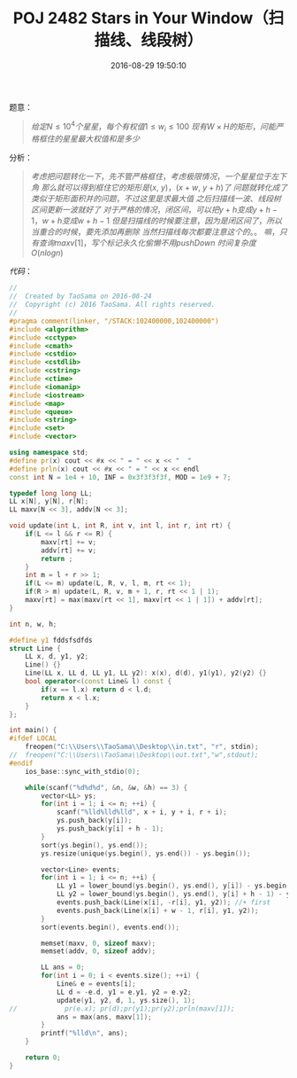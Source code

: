 ﻿---
title: POJ 2482 Stars in Your Window（扫描线、线段树）
categories:
  - 计算几何
  - 扫描线
  - 
tags:
  - 扫描线
  - 
  - 
date: 2016-08-29 19:50:10
toc: 
---

题意： 
>$给定N\le 10^4个星星，每个有权值1\le w_i\le 100$
$现有W\times H的矩形，问能严格框住的星星最大权值和是多少$

<!-- more -->
分析：
>$考虑把问题转化一下，先不管严格框住，考虑极限情况，一个星星位于左下角$
$那么就可以得到框住它的矩形是(x,\ y)，(x+w,\ y+h)了$
$问题就转化成了类似于矩形面积并的问题，不过这里是求最大值$
$之后扫描线一波、线段树区间更新一波就好了$
$对于严格的情况，闭区间，可以把y+h变成y+h-1，w+h变成w+h-1$
$但是扫描线的时候要注意，因为是闭区间了，所以当重合的时候，要先添加再删除$
$当然扫描线每次都要注意这个的。。$
$嘛，只有查询maxv[1]，写个标记永久化偷懒不用pushDown$
$时间复杂度O(nlogn)$

$代码：$
```cpp
//
//  Created by TaoSama on 2016-08-24
//  Copyright (c) 2016 TaoSama. All rights reserved.
//
#pragma comment(linker, "/STACK:102400000,102400000")
#include <algorithm>
#include <cctype>
#include <cmath>
#include <cstdio>
#include <cstdlib>
#include <cstring>
#include <ctime>
#include <iomanip>
#include <iostream>
#include <map>
#include <queue>
#include <string>
#include <set>
#include <vector>

using namespace std;
#define pr(x) cout << #x << " = " << x << "  "
#define prln(x) cout << #x << " = " << x << endl
const int N = 1e4 + 10, INF = 0x3f3f3f3f, MOD = 1e9 + 7;

typedef long long LL;
LL x[N], y[N], r[N];
LL maxv[N << 3], addv[N << 3];

void update(int L, int R, int v, int l, int r, int rt) {
    if(L <= l && r <= R) {
        maxv[rt] += v;
        addv[rt] += v;
        return ;
    }
    int m = l + r >> 1;
    if(L <= m) update(L, R, v, l, m, rt << 1);
    if(R > m) update(L, R, v, m + 1, r, rt << 1 | 1);
    maxv[rt] = max(maxv[rt << 1], maxv[rt << 1 | 1]) + addv[rt];
}

int n, w, h;

#define y1 fddsfsdfds
struct Line {
    LL x, d, y1, y2;
    Line() {}
    Line(LL x, LL d, LL y1, LL y2): x(x), d(d), y1(y1), y2(y2) {}
    bool operator<(const Line& l) const {
        if(x == l.x) return d < l.d;
        return x < l.x;
    }
};

int main() {
#ifdef LOCAL
    freopen("C:\\Users\\TaoSama\\Desktop\\in.txt", "r", stdin);
//  freopen("C:\\Users\\TaoSama\\Desktop\\out.txt","w",stdout);
#endif
    ios_base::sync_with_stdio(0);

    while(scanf("%d%d%d", &n, &w, &h) == 3) {
        vector<LL> ys;
        for(int i = 1; i <= n; ++i) {
            scanf("%lld%lld%lld", x + i, y + i, r + i);
            ys.push_back(y[i]);
            ys.push_back(y[i] + h - 1);
        }
        sort(ys.begin(), ys.end());
        ys.resize(unique(ys.begin(), ys.end()) - ys.begin());

        vector<Line> events;
        for(int i = 1; i <= n; ++i) {
            LL y1 = lower_bound(ys.begin(), ys.end(), y[i]) - ys.begin() + 1;
            LL y2 = lower_bound(ys.begin(), ys.end(), y[i] + h - 1) - ys.begin() + 1;
            events.push_back(Line(x[i], -r[i], y1, y2)); //+ first
            events.push_back(Line(x[i] + w - 1, r[i], y1, y2)); 
        }
        sort(events.begin(), events.end());

        memset(maxv, 0, sizeof maxv);
        memset(addv, 0, sizeof addv);

        LL ans = 0;
        for(int i = 0; i < events.size(); ++i) {
            Line& e = events[i];
            LL d = -e.d, y1 = e.y1, y2 = e.y2;
            update(y1, y2, d, 1, ys.size(), 1);
//            pr(e.x); pr(d);pr(y1);pr(y2);prln(maxv[1]);
            ans = max(ans, maxv[1]);
        }
        printf("%lld\n", ans);
    }

    return 0;
}

```
